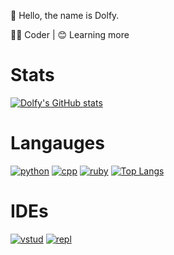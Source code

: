 👋 Hello, the name is Dolfy.

🧑‍💻 Coder | 😊 Learning more 

# Stats
[![Dolfy's GitHub stats](https://github-readme-stats.vercel.app/api?username=Penoziosmoon&show_icons=True&theme=radical)](https://github.com/penozious/github-readme-stats)

# Langauges
[![python](https://img.shields.io/badge/Python-FFD43B?style=for-the-badge&logo=python&logoColor=blue)](https://github.com/penozious/github-readme-stats)
[![cpp](https://img.shields.io/badge/C%2B%2B-00599C?style=for-the-badge&logo=c%2B%2B&logoColor=white)](https://github.com/penozious/github-readme-stats)
[![ruby](https://img.shields.io/badge/Ruby-CC342D?style=for-the-badge&logo=ruby&logoColor=white)](https://github.com/penozious/github-readme-stats)
[![Top Langs](https://github-readme-stats.vercel.app/api/top-langs/?username=Penoziosmoon&layout=compact&theme=radical)](https://github.com/penozious/github-readme-stats)

# IDEs
[![vstud](https://img.shields.io/badge/Visual_Studio-5C2D91?style=for-the-badge&logo=visual%20studio&logoColor=white)](https://github.com/penozious/github-readme-stats)
[![repl](https://img.shields.io/badge/replit-667881?style=for-the-badge&logo=replit&logoColor=white)](https://replit.com/@penoziostream?tab=repls) 
